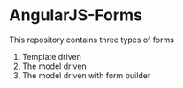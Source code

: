 # AngularJS-Forms
This repository contains three types of forms
1. Template driven
2. The model  driven
3. The model  driven with form builder
